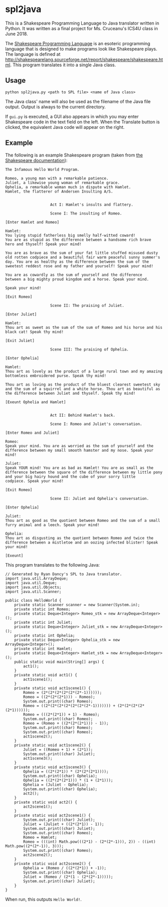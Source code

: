 # spl2java

This is a Shakespeare Programming Language to Java translator written in Python. It was written as a final project for Ms. Cruceanu's ICS4U class in June 2018.

The [Shakespeare Programming Language](http://shakespearelang.sourceforge.net/report/shakespeare/shakespeare.html) is an esoteric programming language that is designed to make programs look like Shakespeare plays. The language is defined at http://shakespearelang.sourceforge.net/report/shakespeare/shakespeare.html. This program translates it into a single Java class.

## Usage

    python spl2java.py <path to SPL file> <name of Java class>

The Java class' name will also be used as the filename of the Java file output. Output is always to the current directory.

If `gui.py` is executed, a GUI also appears in which you may enter Shakespeare code in the text field on the left. When the Translate button is clicked, the equivalent Java code will appear on the right.

## Example

The following is an example Shakespeare program (taken from [the Shakespeare documentation](http://shakespearelang.sourceforge.net/report/shakespeare/shakespeare.html)):

    The Infamous Hello World Program.

    Romeo, a young man with a remarkable patience.
    Juliet, a likewise young woman of remarkable grace.
    Ophelia, a remarkable woman much in dispute with Hamlet.
    Hamlet, the flatterer of Andersen Insulting A/S.


                        Act I: Hamlet's insults and flattery.

                        Scene I: The insulting of Romeo.

    [Enter Hamlet and Romeo]

    Hamlet:
    You lying stupid fatherless big smelly half-witted coward!
    You are as stupid as the difference between a handsome rich brave
    hero and thyself! Speak your mind!

    You are as brave as the sum of your fat little stuffed misused dusty
    old rotten codpiece and a beautiful fair warm peaceful sunny summer's
    day. You are as healthy as the difference between the sum of the
    sweetest reddest rose and my father and yourself! Speak your mind!

    You are as cowardly as the sum of yourself and the difference
    between a big mighty proud kingdom and a horse. Speak your mind.

    Speak your mind!

    [Exit Romeo]

                        Scene II: The praising of Juliet.

    [Enter Juliet]

    Hamlet:
    Thou art as sweet as the sum of the sum of Romeo and his horse and his
    black cat! Speak thy mind!

    [Exit Juliet]

                        Scene III: The praising of Ophelia.

    [Enter Ophelia]

    Hamlet:
    Thou art as lovely as the product of a large rural town and my amazing
    bottomless embroidered purse. Speak thy mind!

    Thou art as loving as the product of the bluest clearest sweetest sky
    and the sum of a squirrel and a white horse. Thou art as beautiful as
    the difference between Juliet and thyself. Speak thy mind!

    [Exeunt Ophelia and Hamlet]


                        Act II: Behind Hamlet's back.

                        Scene I: Romeo and Juliet's conversation.

    [Enter Romeo and Juliet]

    Romeo:
    Speak your mind. You are as worried as the sum of yourself and the
    difference between my small smooth hamster and my nose. Speak your
    mind!

    Juliet:
    Speak YOUR mind! You are as bad as Hamlet! You are as small as the
    difference between the square of the difference between my little pony
    and your big hairy hound and the cube of your sorry little
    codpiece. Speak your mind!

    [Exit Romeo]

                        Scene II: Juliet and Ophelia's conversation.

    [Enter Ophelia]

    Juliet:
    Thou art as good as the quotient between Romeo and the sum of a small
    furry animal and a leech. Speak your mind!

    Ophelia:
    Thou art as disgusting as the quotient between Romeo and twice the
    difference between a mistletoe and an oozing infected blister! Speak
    your mind!

    [Exeunt]

This program translates to the following Java:

    // Generated by Ryan Dancy's SPL to Java translator.
    import java.util.ArrayDeque;
    import java.util.Deque;
    import java.util.Objects;
    import java.util.Scanner;

    public class HelloWorld {
        private static Scanner scanner = new Scanner(System.in);
        private static int Romeo;
        private static Deque<Integer> Romeo_stk = new ArrayDeque<Integer>();
        private static int Juliet;
        private static Deque<Integer> Juliet_stk = new ArrayDeque<Integer>();
        private static int Ophelia;
        private static Deque<Integer> Ophelia_stk = new ArrayDeque<Integer>();
        private static int Hamlet;
        private static Deque<Integer> Hamlet_stk = new ArrayDeque<Integer>();
        public static void main(String[] args) {
            act1();
        }
        private static void act1() {
            act1scene1();
        }
        private static void act1scene1() {
            Romeo = (2*(2*(2*(2*(2*(2*-1))))));
            Romeo = ((2*(2*(2*1))) - Romeo);
            System.out.print((char) Romeo);
            Romeo = ((2*(2*(2*(2*(2*(2*(2*-1))))))) + (2*(2*(2*(2*(2*1))))));
            Romeo = (((2*(2*1)) + 1) - Romeo);
            System.out.print((char) Romeo);
            Romeo = (Romeo + ((2*(2*(2*1))) - 1));
            System.out.print((char) Romeo);
            System.out.print((char) Romeo);
            act1scene2();
        }
        private static void act1scene2() {
            Juliet = ((Romeo + 1) + (2*1));
            System.out.print((char) Juliet);
            act1scene3();
        }
        private static void act1scene3() {
            Ophelia = ((2*(2*1)) * (2*(2*(2*1))));
            System.out.print((char) Ophelia);
            Ophelia = ((2*(2*(2*1))) * (1 + (2*1)));
            Ophelia = (Juliet - Ophelia);
            System.out.print((char) Ophelia);
            act2();
        }
        private static void act2() {
            act2scene1();
        }
        private static void act2scene1() {
            System.out.print((char) Juliet);
            Juliet = (Juliet + ((2*(2*1)) - 1));
            System.out.print((char) Juliet);
            System.out.print((char) Romeo);
            Romeo = Hamlet;
            Romeo = (((int) Math.pow(((2*1) - (2*(2*-1))), 2)) - ((int) Math.pow((2*(2*-1)), 3)));
            System.out.print((char) Romeo);
            act2scene2();
        }
        private static void act2scene2() {
            Ophelia = (Romeo / ((2*(2*1)) + -1));
            System.out.print((char) Ophelia);
            Juliet = (Romeo / (2*(1 - (2*(2*-1)))));
            System.out.print((char) Juliet);
        }
    }

When run, this outputs `Hello World!`.